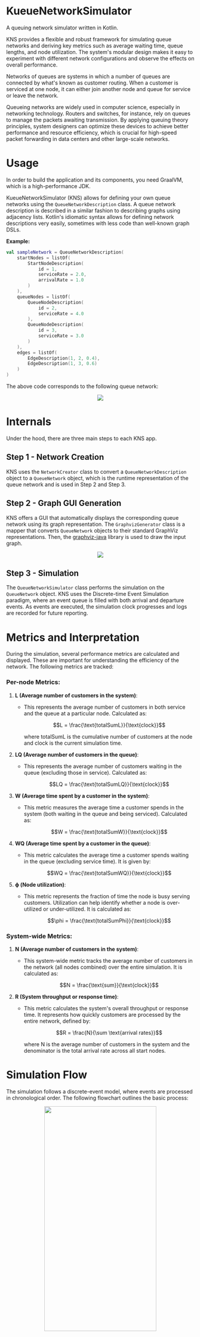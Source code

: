 # KueueNetworkSimulator

A queuing network simulator written in Kotlin.

KNS provides a flexible and robust framework for simulating queue networks and deriving key metrics such as average waiting time, queue lengths, and node utilization. The system's modular design makes it easy to experiment with different network configurations and observe the effects on overall performance.

Networks of queues are systems in which a number of queues are connected by what's known as customer routing. When a customer is serviced at one node, it can either join another node and queue for service or leave the network.

Queueing networks are widely used in computer science, especially in networking technology. Routers and switches, for instance, rely on queues to manage the packets awaiting transmission. By applying queuing theory principles, system designers can optimize these devices to achieve better performance and resource efficiency, which is crucial for high-speed packet forwarding in data centers and other large-scale networks.

# Usage
In order to build the application and its components, you need GraalVM, which is a high-performance JDK.

KueueNetworkSimulator (KNS) allows for defining your own queue networks using the ```QueueNetworkDescription``` class. A queue network description is described in a similar fashion to describing graphs using adjacency lists. Kotlin's idiomatic syntax allows for defining network descriptions very easily, sometimes with less code than well-known graph DSLs.

**Example:**
```kotlin
val sampleNetwork = QueueNetworkDescription(
    startNodes = listOf(
        StartNodeDescription(
            id = 1,
            serviceRate = 2.0,
            arrivalRate = 1.0
        )
    ),
    queueNodes = listOf(
        QueueNodeDescription(
            id = 2,
            serviceRate = 4.0
        ),
        QueueNodeDescription(
            id = 3,
            serviceRate = 3.0
        )
    ),
    edges = listOf(
        EdgeDescription(1, 2, 0.4),
        EdgeDescription(1, 3, 0.6)
    )
)
```
The above code corresponds to the following queue network:

<p align="center">
  <img src="https://user-images.githubusercontent.com/34644374/149368236-6a8917ba-99c8-4abc-8f86-72b8bc278b3b.png" />
</p>

# Internals
Under the hood, there are three main steps to each KNS app.

## Step 1 - Network Creation
KNS uses the ```NetworkCreator``` class to convert a ```QueueNetworkDescription``` object to a ```QueueNetwork``` object, which is the runtime representation of the queue network and is used in Step 2 and Step 3.

##  Step 2 - Graph GUI Generation
KNS offers a GUI that automatically displays the corresponding queue network using its graph representation. The ```GraphvizGenerator``` class is a mapper that converts ```QueueNetwork``` objects to their standard GraphViz representations. Then, the [graphviz-java](https://github.com/nidi3/graphviz-java) library is used to draw the input graph.

<p align="center">
  <img src="https://user-images.githubusercontent.com/34644374/149370459-a3945368-fe2c-4c12-997f-25a13ece6bce.png" />
</p>

##  Step 3 - Simulation
The ```QueueNetworkSimulator``` class performs the simulation on the ```QueueNetwork``` object. KNS uses the Discrete-time Event Simulation paradigm, where an event queue is filled with both arrival and departure events. As events are executed, the simulation clock progresses and logs are recorded for future reporting.

# Metrics and Interpretation

During the simulation, several performance metrics are calculated and displayed. These are important for understanding the efficiency of the network. The following metrics are tracked:

### Per-node Metrics:

1. **L (Average number of customers in the system)**:
   - This represents the average number of customers in both service and the queue at a particular node. Calculated as:

     $$L = \frac{\text{totalSumL}}{\text{clock}}$$
     
     where totalSumL is the cumulative number of customers at the node and clock is the current simulation time.

2. **LQ (Average number of customers in the queue)**:
   - This represents the average number of customers waiting in the queue (excluding those in service). Calculated as:

     $$LQ = \frac{\text{totalSumLQ}}{\text{clock}}$$

3. **W (Average time spent by a customer in the system)**:
   - This metric measures the average time a customer spends in the system (both waiting in the queue and being serviced). Calculated as:
   
     $$W = \frac{\text{totalSumW}}{\text{clock}}$$

4. **WQ (Average time spent by a customer in the queue)**:
   - This metric calculates the average time a customer spends waiting in the queue (excluding service time). It is given by:

     $$WQ = \frac{\text{totalSumWQ}}{\text{clock}}$$

5. **ϕ (Node utilization)**:
   - This metric represents the fraction of time the node is busy serving customers. Utilization can help identify whether a node is over-utilized or under-utilized. It is calculated as:

     $$\phi = \frac{\text{totalSumPhi}}{\text{clock}}$$

### System-wide Metrics:

1. **N (Average number of customers in the system)**:
   - This system-wide metric tracks the average number of customers in the network (all nodes combined) over the entire simulation. It is calculated as:

     $$N = \frac{\text{sum}}{\text{clock}}$$

2. **R (System throughput or response time)**:
   - This metric calculates the system's overall throughput or response time. It represents how quickly customers are processed by the entire network, defined by:

     $$R = \frac{N}{\sum \text{arrival rates}}$$

     where N is the average number of customers in the system and the denominator is the total arrival rate across all start nodes.

# Simulation Flow

The simulation follows a discrete-event model, where events are processed in chronological order. The following flowchart outlines the basic process:

<p align="center">
  <img src="https://user-images.githubusercontent.com/34644374/149372600-64f9aea7-922b-4d96-95eb-1e969b7b6fa8.png" width="300" height="600"/>
</p>

